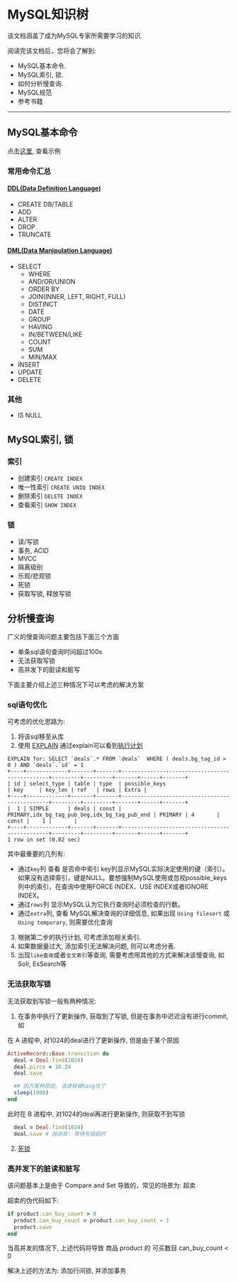 MySQL知识树
==========

该文档涵盖了成为MySQL专家所需要学习的知识.

阅读完该文档后，您将会了解到:

* MySQL基本命令.
* MySQL索引, 锁.
* 如何分析慢查询.
* MySQL规范
* 参考书籍

--------------------------------------------------------------------------------

MySQL基本命令
-------------

点击[这里](http://www.w3school.com.cn/sql/sql_quickref.asp), 查看示例

### 常用命令汇总
#### [DDL(Data Definition Language)](https://dev.mysql.com/doc/refman/5.6/en/innodb-create-index-overview.html#innodb-online-ddl-summary-grid)
- CREATE DB/TABLE
- ADD
- ALTER
- DROP
- TRUNCATE

#### [DML(Data Manipulation Language)](https://dev.mysql.com/doc/refman/5.7/en/sql-syntax-data-manipulation.html)
- SELECT
  * WHERE
  * AND/OR/UNION
  * ORDER BY
  * JOIN(INNER, LEFT, RIGHT, FULL)
  * DISTINCT
  * DATE
  * GROUP
  * HAVING
  * IN/BETWEEN/LIKE
  * COUNT
  * SUM
  * MIN/MAX
- INSERT
- UPDATE
- DELETE

### 其他
- IS NULL

MySQL索引, 锁
-------------
### 索引
- 创建索引 `CREATE INDEX`
- 唯一性索引 `CREATE UNIQ INDEX`
- 删除索引 `DELETE INDEX`
- 查看索引 `SHOW INDEX`

### 锁
- 读/写锁
- 事务, ACID
- MVCC
- 隔离级别
- 乐观/悲观锁
- 死锁
- 获取写锁, 释放写锁

分析慢查询
----------
广义的慢查询问题主要包括下面三个方面

- 单条sql语句查询时间超过100s
- 无法获取写锁
- 高并发下的脏读和脏写

下面主要介绍上述三种情况下可以考虑的解决方案

### sql语句优化
可考虑的优化思路为:

1. 将该sql移至从库
2. 使用 [EXPLAIN](http://dev.mysql.com/doc/refman/5.7/en/explain.html#idm140230885036768)
通过explain可以看到[执行计划](http://www.cnitblog.com/aliyiyi08/archive/2008/09/09/48878.html)

```
EXPLAIN for: SELECT `deals`.* FROM `deals`  WHERE ( deals.bg_tag_id > 0 ) AND `deals`.`id` = 1
+----+-------------+-------+-------+-----------------------------------------------+---------+---------+-------+------+-------+
| id | select_type | table | type  | possible_keys                                 | key     | key_len | ref   | rows | Extra |
+----+-------------+-------+-------+-----------------------------------------------+---------+---------+-------+------+-------+
|  1 | SIMPLE      | deals | const | PRIMARY,idx_bg_tag_pub_beg,idx_bg_tag_pub_end | PRIMARY | 4       | const |    1 |       |
+----+-------------+-------+-------+-----------------------------------------------+---------+---------+-------+------+-------+
1 row in set (0.02 sec)
```

其中最重要的几列有:

- 通过`key`列 查看 是否命中索引
key列显示MySQL实际决定使用的键（索引）。如果没有选择索引，键是NULL。要想强制MySQL使用或忽视possible_keys列中的索引，在查询中使用FORCE INDEX、USE INDEX或者IGNORE INDEX。
- 通过`rows`列 显示MySQL认为它执行查询时必须检查的行数。
- 通过`extra`列, 查看 MySQL解决查询的详细信息, 如果出现 `Using filesort` 或 `Using temporary`, 则需要优化查询

3. 根据第二步的执行计划, 可考虑添加相关索引.
4. 如果数据量过大, 添加索引无法解决问题, 则可以考虑分表.
5. 出现`like查询`或者`全文索引`等查询, 需要考虑用其他的方式来解决该慢查询, 如 Solr, EsSearch等

### 无法获取写锁
无法获取到写锁一般有两种情况:

1. 在事务中执行了更新操作, 获取到了写锁, 但是在事务中迟迟没有进行commit, 如

在 A 进程中, 对1024的deal进行了更新操作, 但是由于某个原因

```ruby
ActiveRecord::Base.transction do
  deal = Deal.find(1024)
  deal.pirce = 10.24
  deal.save

  ## 因为某种原因, 该进程被hang住了
  sleep(1000)
end
```

此时在 B 进程中, 对1024的deal再进行更新操作, 则获取不到写锁

```ruby
  deal = Deal.find(1024)
  deal.save # 抛异常: 等待写锁超时
```

2. [死锁](http://dev.mysql.com/doc/refman/5.7/en/glossary.html#glos_deadlock)

### 高并发下的脏读和脏写
该问题基本上是由于 Compare and Set 导致的，常见的场景为: 超卖

超卖的伪代码如下:

```ruby
if product.can_buy_count > 0
  product.can_buy_count = product.can_buy_count - 1
  product.save
end
```

当高并发的情况下, 上述代码将导致 商品 product 的 可买数目 can_buy_count < 0

解决上述的方法为: 添加行间锁, 并添加事务